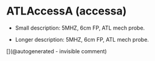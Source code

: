 # ATLAccessA (accessa)

* Small description: 5MHZ, 6cm FP, ATL mech probe.

* Longer description: 5MHZ, 6cm FP, ATL mech probe.



[](@autogenerated - invisible comment)